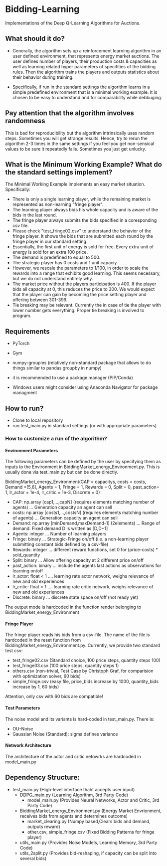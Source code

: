 # Bidding-Learning
Implementations of the Deep Q-Learning Algorithms for Auctions.

## What should it do?

- Generally, the algorithm sets up a reinforcement learning algorithm in an user defined environment,
that represents energy market auctions. The user defines number of players, their production costs & capacities as well as learning related hyper parameters of specifities of the bidding rules. Then the algorithm trains the players and outputs statistics about their behavior during training.

- Specifically, if run in the standard settings the algorithm learns in a simple predefined environment that is a minimal working example. It is chosen to be easy to understand and for comparability while debbuging.

## Pay attention that the algorithm involves randomness

This is bad for reproducibility but the algorithm intrinsically uses random steps.
Sometimes you will get strange results. Hence, try to rerun the algorithm 2-3 times in the same settings if you feel you get non-sensical values to be sure it repeatedly fails. Sometimes you just get unlucky.

## What is the Minimum Working Example? What do the standard settings implement?

The Minimal Working Example implements an easy market situation. Specifically:
- There is only a single learning player, while the remaining market is represented as non-learning "fringe player".
- The learning player always bids his whole capacity and is aware of the bids in the last round.
- The fringe player always submits the bids specified in a coresponding csv file.
- Please check "test_fringe02.csv" to understand the behavior of the fringe player. It shows the bids that are submitted each round by the fringe player in our standard setting.
- Essentially, the first unit of energy is sold for free. Every extra unit of energy is sold for an extra 100 price.
- The demand is predefined to equal to 500.
- The strategic player has 0 costs and 1 unit capaciy.
- However, we rescale the parameters to 1/100, in order to scale the rewards into a range that exhibits good learning. This seems necessary, but we do not understand entirely why.
- The market price without the players participation is 400. If the player bids all capacity at 0, this reduces the price to 300. We would expect that the player can gain by becoming the price setting player and offering between 301-399.
- Tie breaking may be relevant. Currently the in case of tie the player with lower number gets everything. Proper tie breaking is involved to program.

## Requirements

- PyTorch
- Gym
- numpy-groupies (relatively non-standard package that allows to do things similar to pandas groupby in numpy)

- it is recommended to use a package manager (PIP/Conda)
- Windows users might consider using Anaconda Navigator for package managment

## How to run?

- Clone to local repository
- run test_main.py in standard settings (or with appropriate parameters)

### How to customize a run of the algorithm?

#### Environment Parameters

The following parameters can be defined by the user by specifying them as inputs to the Environment in BiddingMarket_energy_Environment.py. This is usually done via test_main.py but can be done directly.

BiddingMarket_energy_Environment(CAP = capacitys, costs = costs, Demand =[5,6], Agents = 1,                                       Fringe = 1, Rewards = 0, Split = 0, past_action= 1, lr_actor = 1e-4, lr_critic = 1e-3, Discrete = 0)

- CAP: np.array [cap1,...,capN]             (requires elements matching number of agents) ... Generation capacity an agent can sell 
- costs: np.array [costs1,...,costsN]       (requires elements matching number of agents) ... Generation capacity an agent can sell 
- Demand: np.array [minDemand,maxDemand-1]  (2elements) ... Range of demand. Fixed demand D is written as [D,D+1]
- Agents: integer ... Number of learning players
- Fringe: binary  ... Strategic-Fringe on/off (i.e. a non-learning player submitting constant bids defined by a csv-file)
- Rewards: integer ... different reward functions, set 0 for (price-costs) * sold_quantity
- Split: binary ... Allow offering capacity at 2 different price on/off
- past_action: binary ... include the agents last actions as observations for learning on/off
- lr_actor: float < 1 .... learning rate actor network, weighs relevance of new and old experiences
- lr_critic: float < 1 .... learning rate critic network, weighs relevance of new and old experiences
- Discrete: binary ... discrete state space on/off (not ready yet)

The output mode is hardcoded in the function render belonging to BiddingMarket_energy_Environment

#### Fringe Player

The fringe player reads his bids from a csv-file. The name of the file is hardcoded in the reset function from BiddingMarket_energy_Environment.py. Currently, we provide two standard test csv:
- test_fringe02.csv (Standard choice, 100 price steps, quantity steps 100)
- test_fringe03.csv (100 price steps, quantity steps 1)
- others.csv (non-trivial, Test Case by Christoph Graf, for comparision with optimization solver, 60 bids)
- simple_fringe.csv (easy file, price_bids increase by 1000, quantity_bids increase by 1, 60 bids)

Attention, only csv with 60 bids are compatible!

#### Test Parameters

The noise model and its variants is hard-coded in test_main.py.
There is:
- OU-Noise
- Gaussian Noise (Standard): sigma defines variance

#### Network Architecture

The architecture of the actor and critic netowrks are hardcoded in model_main.py

## Dependency Structure:

  - test_main.py                                                            (High-level interface thaht accepts user input)
      - DDPG_main.py                                                            (Learning Algorithm,        3rd Party Code)
          - model_main.py                                      (Provides Neural Networks, Actor and Critic, 3rd Party Code)
      - BiddingMarket_energy_Environment.py   (Energy Market Envrionment, receives bids from agents and determines outcome)
          - market_clearing.py                                         (Numpy based,Clears bids and demand, outputs reward)
          - other.csv, simple_fringe.csv                                         (Fixed Bidding Patterns for fringe player)
      - utils_main.py                                              (Provides Noise Models, Learning Memory, 3rd Party Code)
      - utils_2split.py                                (Provides bid-reshaping, if capacity can be split into several bids)

